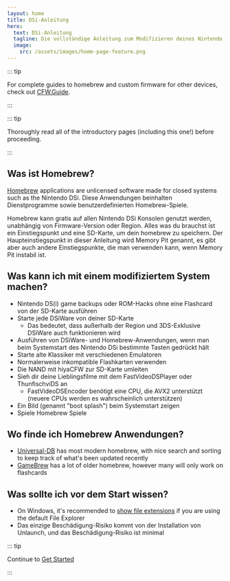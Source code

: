 ```yaml
---
layout: home
title: DSi-Anleitung
hero:
  text: DSi-Anleitung
  tagline: Die vollständige Anleitung zum Modifizieren deines Nintendo DSi
  image:
    src: /assets/images/home-page-feature.png
---
```


::: tip

For complete guides to homebrew and custom firmware for other devices, check out [CFW.Guide](https://cfw.guide/).

:::

::: tip

Thoroughly read all of the introductory pages (including this one!) before proceeding.

:::

## Was ist Homebrew?

[Homebrew](https://en.wikipedia.org/wiki/Homebrew_\(video_games\)) applications are unlicensed software made for closed systems such as the Nintendo DSi. Diese Anwendungen beinhalten Dienstprogramme sowie benutzerdefinierten Homebrew-Spiele.

Homebrew kann gratis auf allen Nintendo DSi Konsolen genutzt werden, unabhängig von Firmware-Version oder Region. Alles was du brauchst ist ein Einstiegspunkt und eine SD-Karte, um dein homebrew zu speichern. Der Haupteinstiegspunkt in dieser Anleitung wird Memory Pit genannt, es gibt aber auch andere Einstiegspunkte, die man verwenden kann, wenn Memory Pit instabil ist.

## Was kann ich mit einem modifiziertem System machen?

- Nintendo DS(i) game backups oder ROM-Hacks ohne eine Flashcard von der SD-Karte ausführen
- Starte jede DSiWare von deiner SD-Karte
  - Das bedeutet, dass außerhalb der Region und 3DS-Exklusive DSiWare auch funktionieren wird
- Ausführen von DSiWare- und Homebrew-Anwendungen, wenn man beim Systemstart des Nintendo DSi bestimmte Tasten gedrückt hält
- Starte alte Klassiker mit verschiedenen Emulatoren
- Normalerweise inkompatible Flashkarten verwenden
- Die NAND mit hiyaCFW zur SD-Karte umleiten
- Sieh dir deine Lieblingsfilme mit dem FastVideoDSPlayer oder ThunfischviDS an
  - FastVideoDSEncoder benötigt eine CPU, die AVX2 unterstützt (neuere CPUs werden es wahrscheinlich unterstützen)
- Ein Bild (genannt "boot splash") beim Systemstart zeigen
- Spiele Homebrew Spiele

## Wo finde ich Homebrew Anwendungen?

- [Universal-DB](https://db.universal-team.net/ds) has most modern homebrew, with nice search and sorting to keep track of what's been updated recently
- [GameBrew](https://www.gamebrew.org/wiki/List_of_all_DS_homebrew) has a lot of older homebrew, however many will only work on flashcards

## Was sollte ich vor dem Start wissen?

- On Windows, it's recommended to [show file extensions](file-extensions-windows.html) if you are using the default File Explorer
- Das einzige Beschädigung-Risiko kommt von der Installation von Unlaunch, und das Beschädigung-Risiko ist minimal

::: tip

Continue to [Get Started](get-started.html)

:::
